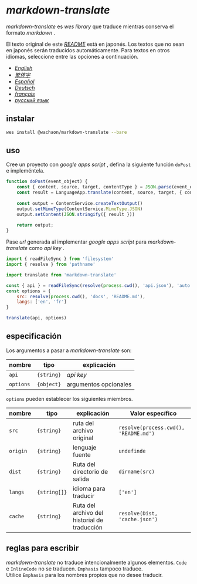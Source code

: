 # *markdown-translate*

*markdown-translate* es *wes library* que traduce mientras conserva el formato *markdown* .

El texto original de este [*README*](/README.md) está en japonés. Los textos que no sean en japonés serán traducidos automáticamente. Para textos en otros idiomas, seleccione entre las opciones a continuación.

*   [*English*](/docs/README.en.md)
*   [*繁体字*](/docs/README.zh-TW.md)
*   [*Español*](/docs/README.es.md)
*   [*Deutsch*](/docs/README.de.md)
*   [*français*](/docs/README.fr.md)
*   [*русский язык*](/docs/README.ru.md)

## instalar

```sh
wes install @wachaon/markdown-translate --bare
```

## uso

Cree un proyecto con *google apps script* , defina la siguiente función `doPost` e impleméntela.

```javascript
function doPost(event_object) {
    const { content, source, target, contentType } = JSON.parse(event_object.postData.getDataAsString())
    const result = LanguageApp.translate(content, source, target, { contentType })
 
    const output = ContentService.createTextOutput()
    output.setMimeType(ContentService.MimeType.JSON)
    output.setContent(JSON.stringify({ result }))
 
    return output;
}
```

Pase *url* generada al implementar *google apps script* para *markdown-translate* como *api key* .

```javascript
import { readFileSync } from 'filesystem'
import { resolve } from 'pathname'

import translate from 'markdown-translate'

const { api } = readFileSync(resolve(process.cwd(), 'api.json'), 'auto')
const options = {
    src: resolve(process.cwd(), 'docs', 'README.md'),
    langs: ['en', 'fr']
}

translate(api, options)
```

## especificación

Los argumentos a pasar a *markdown-translate* son:

| nombre    | tipo       | explicación           |
| --------- | ---------- | --------------------- |
| `api`     | `{string}` | *api key*             |
| `options` | `{object}` | argumentos opcionales |

`options` pueden establecer los siguientes miembros.

| nombre   | tipo         | explicación                                  | Valor específico                      |
| -------- | ------------ | -------------------------------------------- | ------------------------------------- |
| `src`    | `{string}`   | ruta del archivo original                    | `resolve(process.cwd(), 'README.md')` |
| `origin` | `{string}`   | lenguaje fuente                              | `undefinde`                           |
| `dist`   | `{string}`   | Ruta del directorio de salida                | `dirname(src)`                        |
| `langs`  | `{string[]}` | idioma para traducir                         | `['en']`                              |
| `cache`  | `{string}`   | Ruta del archivo del historial de traducción | `resolve(Dist, 'cache.json')`         |

## reglas para escribir

*markdown-translate* no traduce intencionalmente algunos elementos. `Code` e `InlineCode` no se traducen. `Emphasis` tampoco traduce.\
Utilice `Emphasis` para los nombres propios que no desee traducir.
